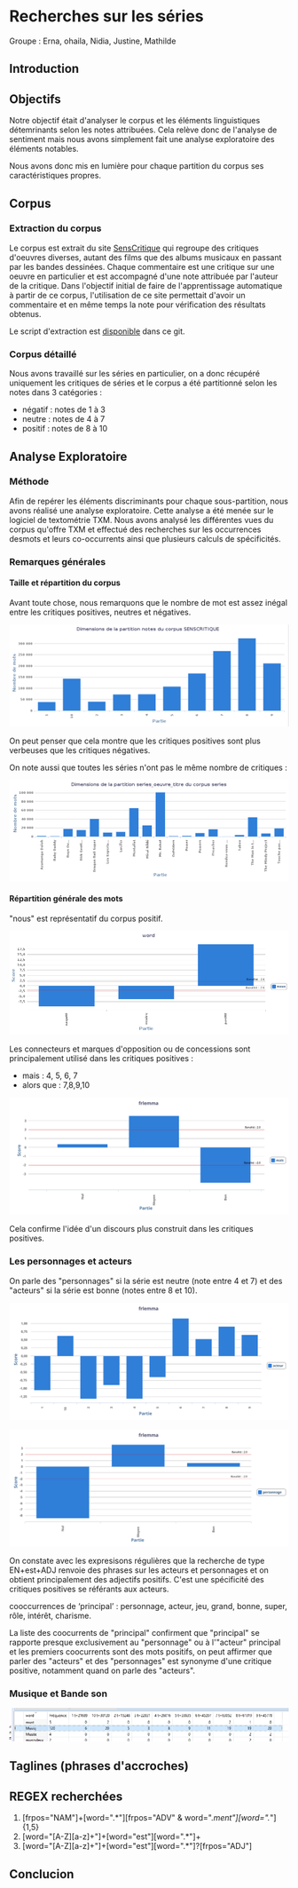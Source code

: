 # Recherches sur les séries

Groupe : Erna, ohaila, Nidia, Justine, Mathilde

## Introduction

## Objectifs

Notre objectif était d'analyser le corpus et les éléments linguistiques détemrinants selon les notes attribuées. Cela relève donc de l'analyse de sentiment mais nous avons simplement fait une analyse exploratoire des éléments notables.

Nous avons donc mis en lumière pour chaque partition du corpus ses caractéristiques propres.

## Corpus

### Extraction du corpus

Le corpus est extrait du site [SensCritique](senscritique.fr) qui regroupe des critiques d'oeuvres diverses, autant des films que des albums musicaux en passant par les bandes dessinées. Chaque commentaire est une critique sur une oeuvre en particulier et est accompagné d'une note attribuée par l'auteur de la critique. Dans l'objectif initial de faire de l'apprentissage automatique à partir de ce corpus, l'utilisation de ce site permettait d'avoir un commentaire et en même temps la note pour vérification des résultats obtenus.

Le script d'extraction est [disponible](https://github.com/Bakaeru/SensCritiqueInalco/blob/master/sc_extractor.py) dans ce git.

### Corpus détaillé

Nous avons travaillé sur les séries en particulier, on a donc récupéré uniquement les critiques de séries et le corpus a été partitionné selon les notes dans 3 catégories :

- négatif : notes de 1 à 3
- neutre : notes de 4 à 7
- positif : notes de 8 à 10

## Analyse Exploratoire

### Méthode

Afin de repérer les éléments discriminants pour chaque sous-partition, nous avons réalisé une analyse exploratoire. Cette analyse a été menée sur le logiciel de textométrie TXM. Nous avons analysé les différentes vues du corpus qu'offre TXM et effectué des recherches sur les occurrences desmots et leurs co-occurrents ainsi que plusieurs calculs de spécificités.

### Remarques générales

#### Taille et répartition du corpus

Avant toute chose, nous remarquons que le nombre de mot est assez inégal entre les critiques positives, neutres et négatives.

![dimension des partitions du corpus séries](./capture_ecran/dimension_par_notes.png)

On peut penser que cela montre que les critiques positives sont plus verbeuses que les critiques négatives.

On note aussi que toutes les séries n'ont pas le même nombre de critiques :

![nombre de critiques par séries](./capture_ecran/dimensions_par_critiques.png)

#### Répartition générale des mots

"nous" est représentatif du corpus positif.

![Présence de nous dans le corpus positif](./capture_ecran/nous.png)

Les connecteurs et marques d'opposition ou de concessions sont principalement utilisé dans les critiques positives :

- mais : 4, 5, 6, 7
- alors que : 7,8,9,10

![utilisation de mais dans le corpus](./capture_ecran/Graphique_frlemma_mais.svg)

Cela confirme l'idée d'un discours plus construit dans les critiques positives.

### Les personnages et acteurs

On parle des "personnages" si la série est neutre (note entre 4 et 7) et des "acteurs" si la série est bonne (notes entre 8 et 10).

![Le terme acteur est représentatif des critiques plutôt positives](./capture_ecran/Graphique_lemma_acteur.svg)

![Le terme acteur est représentatif des critiques plutôt positives](./capture_ecran/Graphique_frlemma_personnage.svg)

On constate avec les expresisons régulières que la recherche de type EN+est+ADJ renvoie des phrases sur les acteurs et personnages et on obtient principalement des adjectifs positifs. C'est une spécificité des critiques positives se référants aux acteurs.

cooccurrences de ‘principal’ : personnage, acteur, jeu, grand, bonne, super, rôle, intérêt, charisme.

La liste des coocurrents de "principal" confirment que "principal" se rapporte presque exclusivement au "personnage" ou à l'"acteur" principal et les premiers coocurrents sont des mots positifs, on peut affirmer que parler des "acteurs" et des "personnages" est synonyme d'une critique positive, notamment quand on parle des "acteurs".


### Musique et Bande son

![Musique et bande-son](./capture_ecran/Musiq.jpg)

## Taglines (phrases d'accroches)



## REGEX recherchées

1) [frpos="NAM"]+[word=".*"][frpos="ADV" & word=".*ment"][word=".*"]{1,5}
2) [word="[A-Z][a-z]+"]+[word="est"][word=".*"]+
3) [word="[A-Z][a-z]+"]+[word="est"][word=".*"]?[frpos="ADJ"]

## Conclucion
